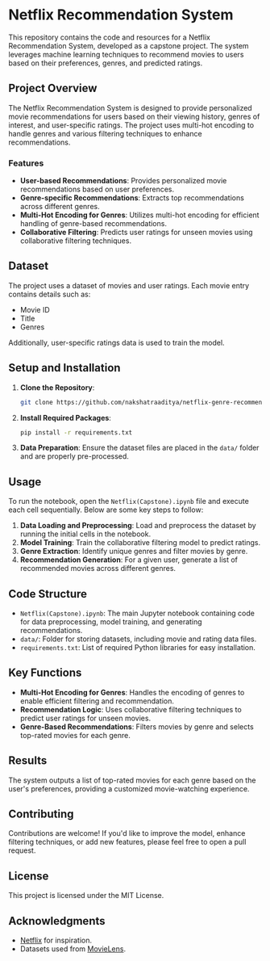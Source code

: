 # Netflix Recommendation System

This repository contains the code and resources for a Netflix Recommendation System, developed as a capstone project. The system leverages machine learning techniques to recommend movies to users based on their preferences, genres, and predicted ratings.

## Project Overview

The Netflix Recommendation System is designed to provide personalized movie recommendations for users based on their viewing history, genres of interest, and user-specific ratings. The project uses multi-hot encoding to handle genres and various filtering techniques to enhance recommendations.

### Features
- **User-based Recommendations**: Provides personalized movie recommendations based on user preferences.
- **Genre-specific Recommendations**: Extracts top recommendations across different genres.
- **Multi-Hot Encoding for Genres**: Utilizes multi-hot encoding for efficient handling of genre-based recommendations.
- **Collaborative Filtering**: Predicts user ratings for unseen movies using collaborative filtering techniques.

## Dataset

The project uses a dataset of movies and user ratings. Each movie entry contains details such as:
- Movie ID
- Title
- Genres

Additionally, user-specific ratings data is used to train the model.

## Setup and Installation

1. **Clone the Repository**:
   ```bash
   git clone https://github.com/nakshatraaditya/netflix-genre-recommendation-sys.git
   ```
2. **Install Required Packages**:
   ```bash
   pip install -r requirements.txt
   ```

3. **Data Preparation**: Ensure the dataset files are placed in the `data/` folder and are properly pre-processed.

## Usage

To run the notebook, open the `Netflix(Capstone).ipynb` file and execute each cell sequentially. Below are some key steps to follow:

1. **Data Loading and Preprocessing**: Load and preprocess the dataset by running the initial cells in the notebook.
2. **Model Training**: Train the collaborative filtering model to predict ratings.
3. **Genre Extraction**: Identify unique genres and filter movies by genre.
4. **Recommendation Generation**: For a given user, generate a list of recommended movies across different genres.

## Code Structure

- `Netflix(Capstone).ipynb`: The main Jupyter notebook containing code for data preprocessing, model training, and generating recommendations.
- `data/`: Folder for storing datasets, including movie and rating data files.
- `requirements.txt`: List of required Python libraries for easy installation.

## Key Functions

- **Multi-Hot Encoding for Genres**: Handles the encoding of genres to enable efficient filtering and recommendation.
- **Recommendation Logic**: Uses collaborative filtering techniques to predict user ratings for unseen movies.
- **Genre-Based Recommendations**: Filters movies by genre and selects top-rated movies for each genre.

## Results

The system outputs a list of top-rated movies for each genre based on the user's preferences, providing a customized movie-watching experience.

## Contributing

Contributions are welcome! If you'd like to improve the model, enhance filtering techniques, or add new features, please feel free to open a pull request.

## License

This project is licensed under the MIT License.

## Acknowledgments

- [Netflix](https://www.netflix.com/) for inspiration.
- Datasets used from [MovieLens](https://grouplens.org/datasets/movielens/).

